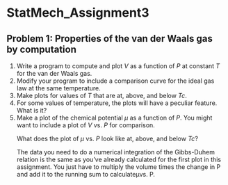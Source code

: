 # StatMech_Assignment3

## Problem 1: Properties of the van der Waals gas by computation 

1. Write a program to compute and plot *V* as a function of *P* at constant *T* for the van der Waals gas. 
2. Modify your program to include a comparison curve for the ideal gas law at the same temperature. 
3. Make plots for values of *T* that are at, above, and below *Tc*. 
4. For some values of temperature, the plots will have a peculiar feature. What is it? 
5. Make a plot of the chemical potential *μ* as a function of *P*. You might want to include a plot of *V* vs. *P* for comparison. <p>
   What does the plot of *μ* vs. *P* look like at, above, and below *Tc*? <p>
   The data you need to do a numerical integration of the Gibbs-Duhem relation is the same as you’ve already calculated for the first plot in this assignment. You just have to multiply the volume times the change in P and add it to the running sum to calculateμvs. P. 
